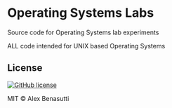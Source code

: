 # Operating Systems Labs

Source code for Operating Systems lab experiments

ALL code intended for UNIX based Operating Systems

## License

[![GitHub license](https://img.shields.io/badge/license-MIT-blue.svg)](https://raw.githubusercontent.com/Jamboii/operating-systems-labs/master/LICENSE.md)

MIT © Alex Benasutti
